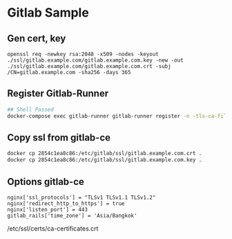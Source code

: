 # Gitlab Sample

## Gen cert, key

```
openssl req -newkey rsa:2048 -x509 -nodes -keyout ./ssl/gitlab.example.com/gitlab.example.com.key -new -out ./ssl/gitlab.example.com/gitlab.example.com.crt -subj /CN=gitlab.example.com -sha256 -days 365
```

## Register Gitlab-Runner

```bash
## Shell Passed
docker-compose exec gitlab-runner gitlab-runner register -n -tls-ca-file /etc/gitlab-runner/certs/ca.crt --url https://gitlab.example.com --registration-token 3kz1WCsgXJB3Wuj1xPRJ --description "shell" --tag-list shell --executor shell
```

## Copy ssl from gitlab-ce

```bash
docker cp 2854c1ea8c86:/etc/gitlab/ssl/gitlab.example.com.crt .
docker cp 2854c1ea8c86:/etc/gitlab/ssl/gitlab.example.com.key .
```

## Options gitlab-ce

```
nginx['ssl_protocols'] = "TLSv1 TLSv1.1 TLSv1.2"
nginx['redirect_http_to_https'] = true
nginx['listen_port'] = 443
gitlab_rails['time_zone'] = 'Asia/Bangkok'
```

/etc/ssl/certs/ca-certificates.crt
